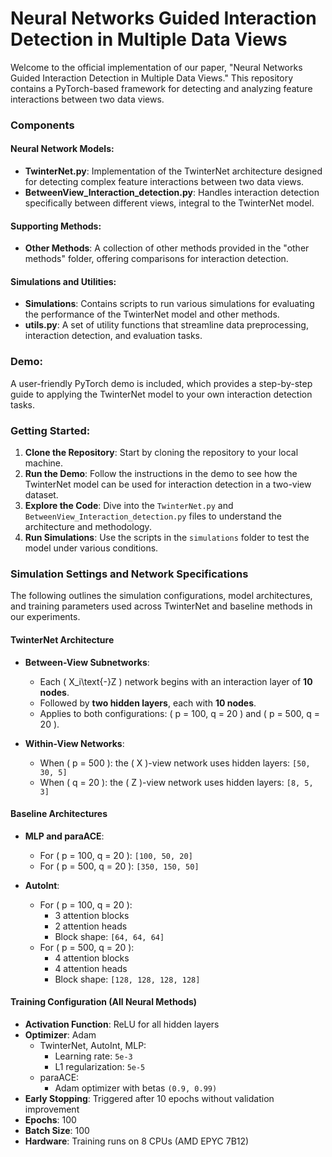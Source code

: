# Neural Networks Guided Interaction Detection in Multiple Data Views

Welcome to the official implementation of our paper, "Neural Networks Guided Interaction Detection in Multiple Data Views." This repository contains a PyTorch-based framework for detecting and analyzing feature interactions between two data views.

### Components

#### Neural Network Models:
- **TwinterNet.py**: Implementation of the TwinterNet architecture designed for detecting complex feature interactions between two data views.
- **BetweenView_Interaction_detection.py**: Handles interaction detection specifically between different views, integral to the TwinterNet model.

#### Supporting Methods:
- **Other Methods**: A collection of other methods provided in the "other methods" folder, offering comparisons for interaction detection.

#### Simulations and Utilities:
- **Simulations**: Contains scripts to run various simulations for evaluating the performance of the TwinterNet model and other methods.
- **utils.py**: A set of utility functions that streamline data preprocessing, interaction detection, and evaluation tasks.

### Demo:
A user-friendly PyTorch demo is included, which provides a step-by-step guide to applying the TwinterNet model to your own interaction detection tasks.

### Getting Started:
1. **Clone the Repository**: Start by cloning the repository to your local machine.
2. **Run the Demo**: Follow the instructions in the demo to see how the TwinterNet model can be used for interaction detection in a two-view dataset.
3. **Explore the Code**: Dive into the `TwinterNet.py` and `BetweenView_Interaction_detection.py` files to understand the architecture and methodology.
4. **Run Simulations**: Use the scripts in the `simulations` folder to test the model under various conditions.

### Simulation Settings and Network Specifications

The following outlines the simulation configurations, model architectures, and training parameters used across TwinterNet and baseline methods in our experiments.

#### TwinterNet Architecture

- **Between-View Subnetworks**:
  - Each \( X_i\text{-}Z \) network begins with an interaction layer of **10 nodes**.
  - Followed by **two hidden layers**, each with **10 nodes**.
  - Applies to both configurations: \( p = 100, q = 20 \) and \( p = 500, q = 20 \).

- **Within-View Networks**:
  - When \( p = 500 \): the \( X \)-view network uses hidden layers: `[50, 30, 5]`
  - When \( q = 20 \): the \( Z \)-view network uses hidden layers: `[8, 5, 3]`

#### Baseline Architectures

- **MLP and paraACE**:
  - For \( p = 100, q = 20 \): `[100, 50, 20]`
  - For \( p = 500, q = 20 \): `[350, 150, 50]`

- **AutoInt**:
  - For \( p = 100, q = 20 \):
    - 3 attention blocks  
    - 2 attention heads  
    - Block shape: `[64, 64, 64]`
  - For \( p = 500, q = 20 \):
    - 4 attention blocks  
    - 4 attention heads  
    - Block shape: `[128, 128, 128, 128]`

#### Training Configuration (All Neural Methods)

- **Activation Function**: ReLU for all hidden layers
- **Optimizer**: Adam
  - TwinterNet, AutoInt, MLP:
    - Learning rate: `5e-3`
    - L1 regularization: `5e-5`
  - paraACE:
    - Adam optimizer with betas `(0.9, 0.99)`
- **Early Stopping**: Triggered after 10 epochs without validation improvement
- **Epochs**: 100
- **Batch Size**: 100
- **Hardware**: Training runs on 8 CPUs (AMD EPYC 7B12)
